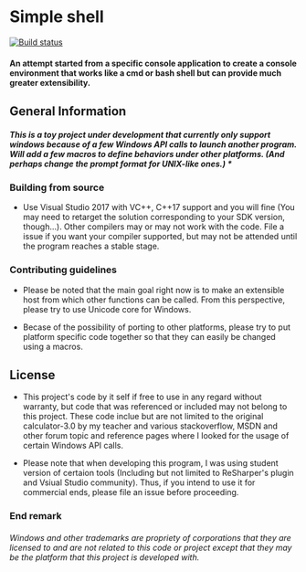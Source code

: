 ﻿# Simple shell

[![Build status](https://ci.appveyor.com/api/projects/status/4ioxd82h1l91yoqd?svg=true)](https://ci.appveyor.com/project/shangjiaxuan/simple-shell)

#### An attempt started from a specific console application to create a console environment that works like a cmd or bash shell but can provide much greater extensibility. 

## General Information

##### This is a toy project under development that currently only support windows because of a few Windows API calls to launch another program. Will add a few macros to define behaviors under other platforms. (And perhaps change the prompt format for UNIX-like ones.) *

### Building from source

* Use Visual Studio 2017 with VC++, C++17 support and you will fine (You may need to retarget the solution corresponding to your SDK version, though...). Other compilers may or may not work with the code. File a issue if you want your compiler supported, but may not be attended until the program reaches a stable stage.

### Contributing guidelines

* Please be noted that the main goal right now is to make an extensible host from which other functions can be called. From this perspective, please try to use Unicode core for Windows.

*  Becase of the possibility of porting to other platforms, please try to put platform specific code together so that they can easily be changed using a macros.

## License

* This project's code by it self if free to use in any regard without warranty, but code that was referenced or included may not belong to this project. These code inclue but are not limited to the original calculator-3.0 by my teacher and various stackoverflow, MSDN and other forum topic and reference pages where I looked for the usage of certain Windows API calls.

* Please note that when developing this program, I was using student version of certaion tools (Including but not limited to ReSharper's plugin and Vsiual Studio community). Thus, if you intend to use it for commercial ends, please file an issue before proceeding.

### End remark

###### Windows and other trademarks are propriety of corporations that they are licensed to and are not related to this code or project except that they may be the platform that this project is developed with.
